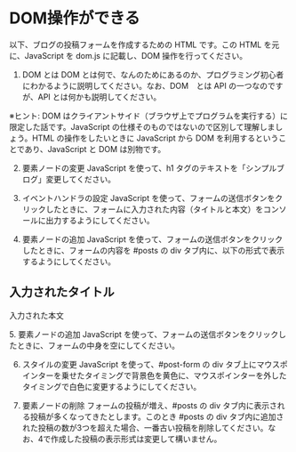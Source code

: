 

# DOM操作ができる
以下、ブログの投稿フォームを作成するための HTML です。この HTML を元に、JavaScript を dom.js に記載し、DOM 操作を行ってください。


1. DOM とは
DOM とは何で、なんのためにあるのか、プログラミング初心者にわかるように説明してください。なお、DOM　とは API の一つなのですが、API とは何かも説明してください。

※ヒント: DOM はクライアントサイド（ブラウザ上でプログラムを実行する）に限定した話です。JavaScript の仕様そのものではないので区別して理解しましょう。HTML の操作をしたいときに JavaScript から DOM を利用するということであり、JavaScript と DOM は別物です。

2. 要素ノードの変更
JavaScript を使って、h1 タグのテキストを「シンプルブログ」変更してください。

3. イベントハンドラの設定
JavaScript を使って、フォームの送信ボタンをクリックしたときに、フォームに入力された内容（タイトルと本文）をコンソールに出力するようにしてください。

4. 要素ノードの追加
JavaScript を使って、フォームの送信ボタンをクリックしたときに、フォームの内容を #posts の div タブ内に、以下の形式で表示するようにしてください。

<div id="posts">
  <h2>入力されたタイトル</h2>
  <p>入力された本文</p>
</div>
5. 要素ノードの追加
JavaScript を使って、フォームの送信ボタンをクリックしたときに、フォームの中身を空にしてください。

6. スタイルの変更
JavaScript を使って、#post-form の div タブ上にマウスポインターを乗せたタイミングで背景色を黄色に、マウスポインターを外したタイミングで白色に変更するようにしてください。

7. 要素ノードの削除
フォームの投稿が増え、#posts の div タブ内に表示される投稿が多くなってきたとします。このとき #posts の div タブ内に追加された投稿の数が3つを超えた場合、一番古い投稿を削除してください。なお、4で作成した投稿の表示形式は変更して構いません。
